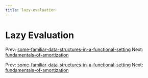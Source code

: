 ```yaml
---
title: lazy-evaluation
---
```




# Lazy Evaluation

Prev:
[some-familiar-data-structures-in-a-functional-setting](some-familiar-data-structures-in-a-functional-setting.md)
Next:
[fundamentals-of-amortization](fundamentals-of-amortization.md)

Prev:
[some-familiar-data-structures-in-a-functional-setting](some-familiar-data-structures-in-a-functional-setting.md)
Next:
[fundamentals-of-amortization](fundamentals-of-amortization.md)
